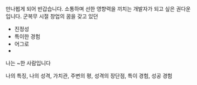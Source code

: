 만나뵙게 되어 반갑습니다. 소통하며 선한 영향력을 끼치는 개발자가 되고 싶은 권다운 입니다. 군복무 시절 창업의 꿈을 갖고 있던 

- 진정성
- 특이한 경험
- 어그로
- 

나는 ~한 사람입니다


나의 특징, 나의 성격, 가치관, 주변의 평, 성격의 장단점, 특이 경험, 성공 경험